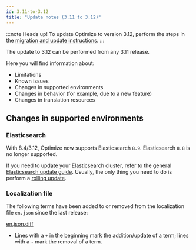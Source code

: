 ```yaml
---
id: 3.11-to-3.12
title: "Update notes (3.11 to 3.12)"
---
```


:::note Heads up!
To update Optimize to version 3.12, perform the steps in the [migration and update instructions](./instructions.md).
:::

The update to 3.12 can be performed from any 3.11 release.

Here you will find information about:

- Limitations
- Known issues
- Changes in supported environments
- Changes in behavior (for example, due to a new feature)
- Changes in translation resources

## Changes in supported environments

### Elasticsearch

With 8.4/3.12, Optimize now supports Elasticsearch `8.9`. Elasticsearch `8.8` is no longer supported.

If you need to update your Elasticsearch cluster, refer to the general [Elasticsearch update guide](https://www.elastic.co/guide/en/elasticsearch/reference/current/setup-upgrade.html). Usually, the only thing you need to do is perform a [rolling update](https://www.elastic.co/guide/en/elasticsearch/reference/current/rolling-upgrades.html).

### Localization file

The following terms have been added to or removed from the localization file `en.json` since the last release:

[en.json.diff](./translation-diffs/differences_localization_311_312.diff)

- Lines with a `+` in the beginning mark the addition/update of a term; lines with a `-` mark the removal of a term.
